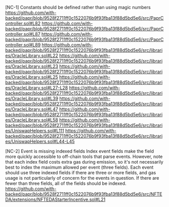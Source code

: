 [NC-1] Constants should be defined rather than using magic numbers
https://github.com/with-backed/papr/blob/9528f2711ff0c1522076b9f93fba13f88d5bd5e6/src/PaprController.sol#L82
https://github.com/with-backed/papr/blob/9528f2711ff0c1522076b9f93fba13f88d5bd5e6/src/PaprController.sol#L87
https://github.com/with-backed/papr/blob/9528f2711ff0c1522076b9f93fba13f88d5bd5e6/src/PaprController.sol#L89
https://github.com/with-backed/papr/blob/9528f2711ff0c1522076b9f93fba13f88d5bd5e6/src/libraries/OracleLibrary.sol#L22
https://github.com/with-backed/papr/blob/9528f2711ff0c1522076b9f93fba13f88d5bd5e6/src/libraries/OracleLibrary.sol#L23
https://github.com/with-backed/papr/blob/9528f2711ff0c1522076b9f93fba13f88d5bd5e6/src/libraries/OracleLibrary.sol#L25
https://github.com/with-backed/papr/blob/9528f2711ff0c1522076b9f93fba13f88d5bd5e6/src/libraries/OracleLibrary.sol#L27-L28
https://github.com/with-backed/papr/blob/9528f2711ff0c1522076b9f93fba13f88d5bd5e6/src/libraries/OracleLibrary.sol#L39
https://github.com/with-backed/papr/blob/9528f2711ff0c1522076b9f93fba13f88d5bd5e6/src/libraries/OracleLibrary.sol#L47
https://github.com/with-backed/papr/blob/9528f2711ff0c1522076b9f93fba13f88d5bd5e6/src/libraries/OracleLibrary.sol#L58
https://github.com/with-backed/papr/blob/9528f2711ff0c1522076b9f93fba13f88d5bd5e6/src/libraries/UniswapHelpers.sol#L111
https://github.com/with-backed/papr/blob/9528f2711ff0c1522076b9f93fba13f88d5bd5e6/src/libraries/UniswapHelpers.sol#L44-L45


[NC-2] Event is missing indexed fields
Index event fields make the field more quickly accessible to off-chain tools that parse events. 
However, note that each index field costs extra gas during emission, so it's not necessarily best to index
 the maximum allowed per event (three fields). Each event should use three indexed fields if
 there are three or more fields, and gas usage is not particularly of concern for the events in question.
 If there are fewer than three fields, all of the fields should be indexed.
 https://github.com/with-backed/papr/blob/9528f2711ff0c1522076b9f93fba13f88d5bd5e6/src/NFTEDA/extensions/NFTEDAStarterIncentive.sol#L21
 